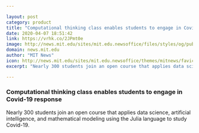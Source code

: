 ```yaml
---

layout: post
category: product
title: "Computational thinking class enables students to engage in Covid-19 response"
date: 2020-04-07 18:51:42
link: https://vrhk.co/2JPmt0e
image: http://news.mit.edu/sites/mit.edu.newsoffice/files/styles/og/public/images/2020/edelman-philip-sanders.png
domain: news.mit.edu
author: "MIT News"
icon: http://news.mit.edu/sites/mit.edu.newsoffice/themes/mitnews/favicon.ico
excerpt: "Nearly 300 students join an open course that applies data science, artificial intelligence, and mathematical modeling using the Julia language to study Covid-19."

---
```


### Computational thinking class enables students to engage in Covid-19 response

Nearly 300 students join an open course that applies data science, artificial intelligence, and mathematical modeling using the Julia language to study Covid-19.